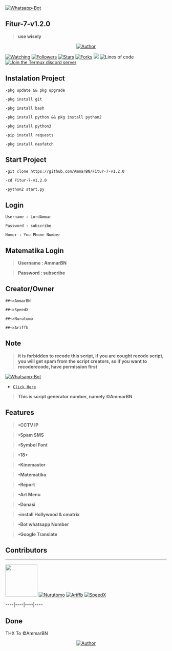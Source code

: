</p>

<p align="center">

<a href="#"><img title="Whatsapp-Bot" src="https://img.shields.io/badge/Fitur 7 V1.2.0-green?colorA=%23ff0000&colorB=%23017e40&style=for-the-badge"></a>

</p>






## Fitur-7-v1.2.0

> **use wisely**

<p align="center">
<a href="https://github.com/mhankbarbar"><img title="Author" src="https://img.shields.io/badge/Author-AmmarBN-red.svg?style=for-the-badge&logo=github"></a>
</p>

<a href="https://github.com/mhankbarbar/termux-wabot/watchers"><img title="Watching" src="https://img.shields.io/github/watchers/Nurutomo/wabot-aq?label=Watchers&color=blue&style=flat-square"></a>
<a href="https://github.com/mhankbarbar/followers"><img title="Followers" src="https://img.shields.io/github/followers/mhankbarbar?color=blue&style=flat-square"></a>
<a href="https://github.com/mhankbarbar/termux-wabot/stargazers/"><img title="Stars" src="https://img.shields.io/github/stars/AmmarBN/Fitur-7-v1.2.0?color=red&style=flat-square"></a>
<a href="https://github.com/mhankbarbar/termux-wabot/network/members"><img title="Forks" src="https://img.shields.io/github/forks/Nurutomo/wabot-aq?color=red&style=flat-square"></a>
![](https://img.shields.io/badge/python-2-blue.svg)
![Lines of code](https://img.shields.io/badge/From%20Hello%20World%20I%27ve%20Written-4%20Thousand%20lines%20of%20code-blue)
[![Join the Termux discord server](https://img.shields.io/discord/641256914684084234.svg?label=&logo=discord&logoColor=ffffff&color=5865F2)](https://discord.gg/HXpF69X)
## Instalation Project
```shell script
-pkg update && pkg upgrade
```

```shell script
-pkg install git
```

```shell script
-pkg install bash
```

```shell script
-pkg install python && pkg install python2
```

```shell script
-pkg install python3
```

```shell script
-pip install requests
```

```shell script
-pkg install neofetch
```

## Start Project
```shell script
-git clone https://github.com/AmmarBN/Fitur-7-v1.2.0
```

```shell script
-cd Fitur-7-v1.2.0
```

```shell script
-python2 start.py
```

## Login
```shell script
Username : LordAmmar
```

```shell script
Password : subscribe
```

```shell script
Nomor : You Phone Number
```

## Matematika Login

> **Username : AmmarBN**

> **Password : subscribe**




## Creator/Owner
```shell script
##~>AmmarBN
```

```shell script
##~>SpeedX
```

```shell script
##~>Nurutomo
```

```shell script
##~>Ariffb
```

## Note
> **it is forbidden to recode this script, if you are cought recode script, you will get spam from the script creators, so if you want to recoderecode, have permission first**

<p align="center">

<a href="#"><img title="Whatsapp-Bot" src="https://img.shields.io/badge/Author Whatsapp-green?colorA=%23ff0000&colorB=%23017e40&style=for-the-badge"></a>

</p>





* [`Click Here`](https://wa.me/6287708773367)



> **This is script generator number, namely ©AmmarBN**

## Features

> **•CCTV IP**

> **•Spam SMS**

> **•Symbol Font**

> **•18+**

> **•Kinemaster**

> **•Matematika**

> **•Report**

> **•Art Menu**

> **•Donasi**

> **•install Hollywood & cmatrix**

> **•Bot whatsapp Number**

> **•Google Translate**

## Contributors

---------

<a href="https://github.com/AmmarBN"><img src="https://github.com/AmmarBN.png" width="100" height="100"></a>  [![Nurutomo](https://github.com/Nurutomo.png?size=100)](https://github.com/Nurutomo)  [![Ariffb](https://github.com/ariffb25.png?size=100)](https://github.com/ariffb25)  [![SpeedX](https://github.com/TheSpeedX.png?size=100)](https://github.com/TheSpeedX)

----|----|----|---- 




















## Done
THX To ©AmmarBN

<p align="center">
<a href="https://github.com/mhankbarbar"><img title="Author" src="https://img.shields.io/badge/Author-AmmarBN-red.svg?style=for-the-badge&logo=github"></a>
</p>
